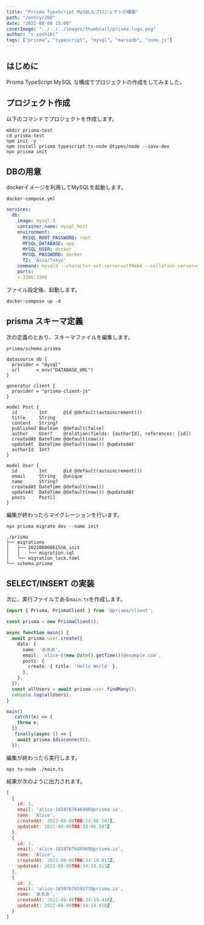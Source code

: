 ```yaml
---
title: "Prisma TypeScript MySQLなプロジェクトの構築"
path: "/entry/288"
date: "2022-08-08 15:00"
coverImage: "../../../images/thumbnail/prisma-logo.png"
author: "s-yoshiki"
tags: ["prisma", "typescript", "mysql", "mariadb", "node.js"]
---
```


## はじめに

Prisma TypeScript MySQL な構成でプロジェクトの作成をしてみました。

## プロジェクト作成

以下のコマンドでプロジェクトを作成します。

```shell
mkdir prisma-test
cd prisma-test
npm init -y
npm install prisma typescript ts-node @types/node --save-dev
npx prisma init
```

## DBの用意

dockerイメージを利用してMySQLを起動します。

`docker-compose.yml`

```yml
services:
  db:
    image: mysql:8
    container_name: mysql_host
    environment:
      MYSQL_ROOT_PASSWORD: root
      MYSQL_DATABASE: app
      MYSQL_USER: docker
      MYSQL_PASSWORD: docker
      TZ: 'Asia/Tokyo'
    command: mysqld --character-set-server=utf8mb4 --collation-server=utf8mb4_general_ci
    ports:
    - 3306:3306
```

ファイル設定後、起動します。

```
docker-compose up -d
```

## prisma スキーマ定義

次の定義のとおり、スキーマファイルを編集します。

`prisma/schema.prisma`

```prisma
datasource db {
  provider = "mysql"
  url      = env("DATABASE_URL")
}

generator client {
  provider = "prisma-client-js"
}

model Post {
  id        Int      @id @default(autoincrement())
  title     String
  content   String?
  published Boolean  @default(false)
  author    User?    @relation(fields: [authorId], references: [id])
  createdAt DateTime @default(now())
  updateAt  DateTime @default(now()) @updatedAt
  authorId  Int?
}

model User {
  id        Int      @id @default(autoincrement())
  email     String   @unique
  name      String?
  createdAt DateTime @default(now())
  updateAt  DateTime @default(now()) @updatedAt
  posts     Post[]
}
```

編集が終わったらマイグレーションを行います。

`npx prisma migrate dev --name init`

```
./prisma
├── migrations
│   ├── 20220806061556_init
│   │   └── migration.sql
│   └── migration_lock.toml
└── schema.prisma
```

## SELECT/INSERT の実装

次に、実行ファイルである`main.ts`を作成します。

```typescript
import { Prisma, PrismaClient } from '@prisma/client';

const prisma = new PrismaClient();

async function main() {
  await prisma.user.create({
    data: {
      name: 'あああ',
      email: `alice-${new Date().getTime()}@example.com`,
      posts: {
        create: { title: 'Hello World' },
      },
    },
  });
  const allUsers = await prisma.user.findMany();
  console.log(allUsers);
}

main()
  .catch((e) => {
    throw e;
  })
  .finally(async () => {
    await prisma.$disconnect();
  });
```

編集が終わったら実行します。

```
npx ts-node ./main.ts
```

結果が次のように出力されます。

```js
[
  {
    id: 1,
    email: 'alice-1659767646486@prisma.io',
    name: 'Alice',
    createdAt: 2022-08-06T06:34:06.587Z,
    updateAt: 2022-08-06T06:34:06.587Z
  },
  {
    id: 2,
    email: 'alice-1659767649969@prisma.io',
    name: 'Alice',
    createdAt: 2022-08-06T06:34:10.013Z,
    updateAt: 2022-08-06T06:34:10.013Z
  },
  {
    id: 3,
    email: 'alice-1659767659377@prisma.io',
    name: 'あああ',
    createdAt: 2022-08-06T06:34:19.418Z,
    updateAt: 2022-08-06T06:34:19.418Z
  }
]
```
